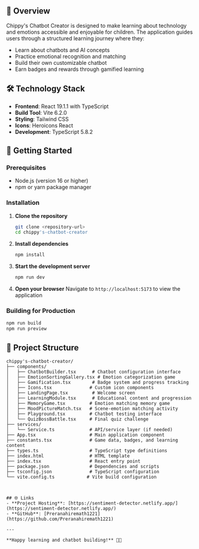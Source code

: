 


## 🌟 Overview

Chippy's Chatbot Creator is designed to make learning about technology and emotions accessible and enjoyable for children. The application guides users through a structured learning journey where they:

- Learn about chatbots and AI concepts
- Practice emotional recognition and matching
- Build their own customizable chatbot
- Earn badges and rewards through gamified learning


## 🛠️ Technology Stack

- **Frontend**: React 19.1.1 with TypeScript
- **Build Tool**: Vite 6.2.0
- **Styling**: Tailwind CSS
- **Icons**: Heroicons React
- **Development**: TypeScript 5.8.2

## 🚀 Getting Started

### Prerequisites
- Node.js (version 16 or higher)
- npm or yarn package manager

### Installation

1. **Clone the repository**
   ```bash
   git clone <repository-url>
   cd chippy's-chatbot-creator
   ```

2. **Install dependencies**
   ```bash
   npm install
   ```

3. **Start the development server**
   ```bash
   npm run dev
   ```

4. **Open your browser**
   Navigate to `http://localhost:5173` to view the application

### Building for Production

```bash
npm run build
npm run preview
```

## 📁 Project Structure

```
chippy's-chatbot-creator/
├── components/
│   ├── ChatbotBuilder.tsx      # Chatbot configuration interface
│   ├── EmotionSortingGallery.tsx # Emotion categorization game
│   ├── Gamification.tsx        # Badge system and progress tracking
│   ├── Icons.tsx              # Custom icon components
│   ├── LandingPage.tsx         # Welcome screen
│   ├── LearningModule.tsx      # Educational content and progression
│   ├── MemoryGame.tsx         # Emotion matching memory game
│   ├── MoodPictureMatch.tsx   # Scene-emotion matching activity
│   ├── Playground.tsx         # Chatbot testing interface
│   └── QuizBossBattle.tsx     # Final quiz challenge
├── services/
│   └── Service.ts             # API/service layer (if needed)
├── App.tsx                    # Main application component
├── constants.tsx              # Game data, badges, and learning content
├── types.ts                   # TypeScript type definitions
├── index.html                 # HTML template
├── index.tsx                  # React entry point
├── package.json               # Dependencies and scripts
├── tsconfig.json              # TypeScript configuration
└── vite.config.ts            # Vite build configuration



## 🌐 Links
- **Project Hosting**: [https://sentiment-detector.netlify.app/](https://sentiment-detector.netlify.app/)
- **GitHub**: [Preranahiremath1221](https://github.com/Preranahiremath1221)

---

**Happy learning and chatbot building!** 🎉🤖
